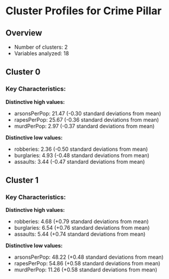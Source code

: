 # Cluster Profiles for Crime Pillar

## Overview
- Number of clusters: 2
- Variables analyzed: 18

## Cluster 0

### Key Characteristics:

**Distinctive high values:**
- arsonsPerPop: 21.47 (-0.30 standard deviations from mean)
- rapesPerPop: 25.67 (-0.36 standard deviations from mean)
- murdPerPop: 2.97 (-0.37 standard deviations from mean)

**Distinctive low values:**
- robberies: 2.36 (-0.50 standard deviations from mean)
- burglaries: 4.93 (-0.48 standard deviations from mean)
- assaults: 3.44 (-0.47 standard deviations from mean)

## Cluster 1

### Key Characteristics:

**Distinctive high values:**
- robberies: 4.68 (+0.79 standard deviations from mean)
- burglaries: 6.54 (+0.76 standard deviations from mean)
- assaults: 5.44 (+0.74 standard deviations from mean)

**Distinctive low values:**
- arsonsPerPop: 48.22 (+0.48 standard deviations from mean)
- rapesPerPop: 54.86 (+0.58 standard deviations from mean)
- murdPerPop: 11.26 (+0.58 standard deviations from mean)

